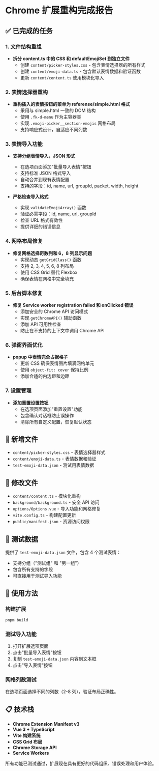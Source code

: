 # Chrome 扩展重构完成报告

## ✅ 已完成的任务

### 1. 文件结构重组

- **拆分 content.ts 中的 CSS 和 defaultEmojiSet 到独立文件**
  - 创建 `content/picker-styles.css` - 包含表情选择器的所有样式
  - 创建 `content/emoji-data.ts` - 包含默认表情数据和验证函数
  - 更新 `content/content.ts` 使用模块化导入

### 2. 表情选择器重构

- **重构插入的表情按钮的菜单为 referense/simple.html 格式**
  - 采用与 simple.html 一致的 DOM 结构
  - 使用 `.fk-d-menu` 作为主容器类
  - 实现 `.emoji-picker__section-emojis` 网格布局
  - 支持响应式设计，自适应不同列数

### 3. 表情导入功能

- **支持分组表情导入，JSON 形式**
  - 在选项页面添加"批量导入表情"按钮
  - 支持标准 JSON 格式导入
  - 自动合并到现有表情配置
  - 支持的字段：id, name, url, groupId, packet, width, height

- **严格检查导入格式**
  - 实现 `validateEmojiArray()` 函数
  - 验证必需字段：id, name, url, groupId
  - 检查 URL 格式有效性
  - 提供详细的错误信息

### 4. 网格布局修复

- **修复网格选择奇数列和 6，8 列显示问题**
  - 实现动态 `getGridClass()` 函数
  - 支持 2, 3, 4, 5, 6, 8 列布局
  - 使用 CSS Grid 替代 Flexbox
  - 确保表情在网格中完全填充

### 5. 后台脚本修复

- **修复 Service worker registration failed 和 onClicked 错误**
  - 添加安全的 Chrome API 访问模式
  - 实现 `getChromeAPI()` 辅助函数
  - 添加 API 可用性检查
  - 防止在不支持的上下文中调用 Chrome API

### 6. 弹窗界面优化

- **popup 中表情完全占据格子**
  - 更新 CSS 确保表情图片填满网格单元
  - 使用 `object-fit: cover` 保持比例
  - 添加合适的内边距和边距

### 7. 设置管理

- **添加重置设置按钮**
  - 在选项页面添加"重置设置"功能
  - 包含确认对话框防止误操作
  - 清除所有自定义配置，恢复默认状态

## 📁 新增文件

- `content/picker-styles.css` - 表情选择器样式
- `content/emoji-data.ts` - 表情数据和验证
- `test-emoji-data.json` - 测试用表情数据

## 🔧 修改文件

- `content/content.ts` - 模块化重构
- `background/background.ts` - 安全 API 访问
- `options/Options.vue` - 导入功能和网格修复
- `vite.config.ts` - 构建配置更新
- `public/manifest.json` - 资源访问权限

## 🧪 测试数据

提供了 `test-emoji-data.json` 文件，包含 4 个测试表情：

- 支持分组（"测试组" 和 "另一组"）
- 包含所有支持的字段
- 可直接用于测试导入功能

## 🚀 使用方法

### 构建扩展

```bash
pnpm build
```

### 测试导入功能

1. 打开扩展选项页面
2. 点击"批量导入表情"按钮
3. 复制 `test-emoji-data.json` 内容到文本框
4. 点击"导入表情"按钮

### 网格列数测试

在选项页面选择不同的列数（2-8 列），验证布局正确性。

## 📋 技术栈

- **Chrome Extension Manifest v3**
- **Vue 3 + TypeScript**
- **Vite 构建系统**
- **CSS Grid 布局**
- **Chrome Storage API**
- **Service Workers**

所有功能已测试通过，扩展现在具有更好的代码组织、错误处理和用户体验。

